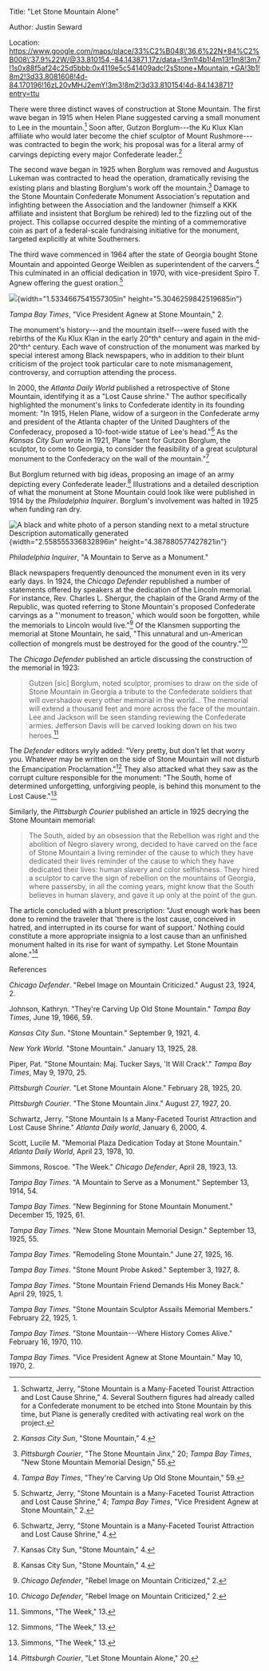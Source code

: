 Title: "Let Stone Mountain Alone"

Author: Justin Seward

Location:
https://www.google.com/maps/place/33%C2%B048\'36.6%22N+84%C2%B008\'37.9%22W/@33.810154,-84.143871,17z/data=!3m1!4b1!4m13!1m8!3m7!1s0x88f5af24c25d5bbb:0x4119e5c541409adc!2sStone+Mountain,+GA!3b1!8m2!3d33.8081608!4d-84.170196!16zL20vMHJ2emY!3m3!8m2!3d33.810154!4d-84.143871?entry=ttu

There were three distinct waves of construction at Stone Mountain. The
first wave began in 1915 when Helen Plane suggested carving a small
monument to Lee in the mountain.[^1] Soon after, Gutzon Borglum---the Ku
Klux Klan affiliate who would later become the chief sculptor of Mount
Rushmore---was contracted to begin the work; his proposal was for a
literal army of carvings depicting every major Confederate leader.[^2]

The second wave began in 1925 when Borglum was removed and Augustus
Lukeman was contracted to head the operation, dramatically revising the
existing plans and blasting Borglum's work off the mountain.[^3] Damage
to the Stone Mountain Confederate Monument Association's reputation and
infighting between the Association and the landowner (himself a KKK
affiliate and insistent that Borglum be rehired) led to the fizzling out
of the project. This collapse occurred despite the minting of a
commemorative coin as part of a federal-scale fundraising initiative for
the monument, targeted explicitly at white Southerners.

The third wave commenced in 1964 after the state of Georgia bought Stone
Mountain and appointed George Weiblen as superintendent of the
carvers.[^4] This culminated in an official dedication in 1970, with
vice-president Spiro T. Agnew offering the guest oration.[^5]

![](media/image1.png){width="1.5334667541557305in"
height="5.3046259842519685in"}

*Tampa Bay Times*, "Vice President Agnew at Stone Mountain," 2.

The monument's history---and the mountain itself---were fused with the
rebirths of the Ku Klux Klan in the early 20^th^ century and again in
the mid-20^th^ century. Each wave of construction of the monument was
marked by special interest among Black newspapers, who in addition to
their blunt criticism of the project took particular care to note
mismanagement, controversy, and corruption attending the process.

In 2000, the *Atlanta Daily World* published a retrospective of Stone
Mountain, identifying it as a "Lost Cause shrine." The author
specifically highlighted the monument's links to Confederate identity in
its founding moment: "In 1915, Helen Plane, widow of a surgeon in the
Confederate army and president of the Atlanta chapter of the United
Daughters of the Confederacy, proposed a 10-foot-wide statue of Lee's
head."[^6] As the *Kansas City Sun* wrote in 1921, Plane "sent for
Gutzon Borglum, the sculptor, to come to Georgia, to consider the
feasibility of a great sculptural monument to the Confederacy on the
wall of the mountain."[^7]

But Borglum returned with big ideas, proposing an image of an army
depicting every Confederate leader.[^8] Illustrations and a detailed
description of what the monument at Stone Mountain could look like were
published in 1914 by the *Philadelphia Inquirer*. Borglum's involvement
was halted in 1925 when funding ran dry.

![A black and white photo of a person standing next to a metal structure
Description automatically
generated](media/image2.png){width="2.558555336832896in"
height="4.387880577427821in"}

*Philadelphia Inquirer*, "A Mountain to Serve as a Monument."

Black newspapers frequently denounced the monument even in its very
early days. In 1924, the *Chicago Defender* republished a number of
statements offered by speakers at the dedication of the Lincoln
memorial. For instance, Rev. Charles L. Shergur, the chaplain of the
Grand Army of the Republic, was quoted referring to Stone Mountain's
proposed Confederate carvings as a "'monument to treason,' which would
soon be forgotten, while the memorials to Lincoln would live."[^9] Of
the Klansmen supporting the memorial at Stone Mountain, he said, "This
unnatural and un-American collection of mongrels must be destroyed for
the good of the country."[^10]

The *Chicago Defender* published an article discussing the construction
of the memorial in 1923:

> Gutzen \[sic\] Borglum, noted sculptor, promises to draw on the side
> of Stone Mountain in Georgia a tribute to the Confederate soldiers
> that will overshadow every other memorial in the world... The memorial
> will extend a thousand feet and more across the face of the mountain.
> Lee and Jackson will be seen standing reviewing the Confederate
> armies. Jefferson Davis will be carved looking down on his two
> heroes.[^11]

The *Defender* editors wryly added: "Very pretty, but don't let that
worry you. Whatever may be written on the side of Stone Mountain will
not disturb the Emancipation Proclamation."[^12] They also attacked what
they saw as the corrupt culture responsible for the monument: "The
South, home of determined unforgetting, unforgiving people, is behind
this monument to the Lost Cause."[^13]

Similarly, the *Pittsburgh Courier* published an article in 1925
decrying the Stone Mountain memorial:

> The South, aided by an obsession that the Rebellion was right and the
> abolition of Negro slavery wrong, decided to have carved on the face
> of Stone Mountain a living reminder of the cause to which they have
> dedicated their lives reminder of the cause to which they have
> dedicated their lives: human slavery and color selfishness. They hired
> a sculptor to carve the sign of rebellion on the mountains of Georgia,
> where passersby, in all the coming years, might know that the South
> believes in human slavery, and gave it up only at the point of the
> gun.

The article concluded with a blunt prescription: "Just enough work has
been done to remind the traveler that 'there is the lost cause,
conceived in hatred, and interrupted in its course for want of support.'
Nothing could constitute a more appropriate insignia to a lost cause
than an unfinished monument halted in its rise for want of sympathy. Let
Stone Mountain alone."[^14]

References

*Chicago Defender*. "Rebel Image on Mountain Criticized." August 23,
1924, 2.

Johnson, Kathryn. "They're Carving Up Old Stone Mountain." *Tampa Bay
Times*, June 19, 1966, 59.

*Kansas City Sun*. "Stone Mountain." September 9, 1921, 4.

*New York World.* "Stone Mountain." January 13, 1925, 28.

Piper, Pat. "Stone Mountain: Maj. Tucker Says, 'It Will Crack'." *Tampa
Bay Times*, May 9, 1970, 25.

*Pittsburgh Courier*. "Let Stone Mountain Alone." February 28, 1925, 20.

*Pittsburgh Courier*. "The Stone Mountain Jinx." August 27, 1927, 20.

Schwartz, Jerry. "Stone Mountain Is a Many-Faceted Tourist Attraction
and Lost Cause Shrine." *Atlanta Daily world*, January 6, 2000, 4.

Scott, Lucile M. "Memorial Plaza Dedication Today at Stone Mountain."
*Atlanta Daily World*, April 23, 1978, 10.

Simmons, Roscoe. "The Week." *Chicago Defender*, April 28, 1923, 13.

*Tampa Bay Times*. "A Mountain to Serve as a Monument." September 13,
1914, 54.

*Tampa Bay Times*. "New Beginning for Stone Mountain Monument." December
15, 1925, 61.

*Tampa Bay Times*. "New Stone Mountain Memorial Design." September 13,
1925, 55.

*Tampa Bay Times*. "Remodeling Stone Mountain." June 27, 1925, 16.

*Tampa Bay Times*. "Stone Mount Probe Asked." September 3, 1927, 8.

*Tampa Bay Times*. "Stone Mountain Friend Demands His Money Back." April
29, 1925, 1.

*Tampa Bay Times*. "Stone Mountain Sculptor Assails Memorial Members."
February 22, 1925, 1.

*Tampa Bay Times*. "Stone Mountain---Where History Comes Alive."
February 16, 1970, 110.

*Tampa Bay Times.* "Vice President Agnew at Stone Mountain." May 10,
1970, 2.

[^1]: Schwartz, Jerry, "Stone Mountain is a Many-Faceted Tourist
    Attraction and Lost Cause Shrine," 4. Several Southern figures had
    already called for a Confederate monument to be etched into Stone
    Mountain by this time, but Plane is generally credited with
    activating real work on the project.

[^2]: *Kansas City Sun*, "Stone Mountain," 4.

[^3]: *Pittsburgh Courier*, "The Stone Mountain Jinx," 20; *Tampa Bay
    Times*, "New Stone Mountain Memorial Design," 55.

[^4]: *Tampa Bay Times*, "They're Carving Up Old Stone Mountain," 59.

[^5]: Schwartz, Jerry, "Stone Mountain is a Many-Faceted Tourist
    Attraction and Lost Cause Shrine," 4; *Tampa Bay Times*, "Vice
    President Agnew at Stone Mountain," 2.

[^6]: Schwartz, Jerry, "Stone Mountain is a Many-Faceted Tourist
    Attraction and Lost Cause Shrine," 4.

[^7]: Kansas City Sun, "Stone Mountain," 4.

[^8]: Kansas City Sun, "Stone Mountain," 4.

[^9]: *Chicago Defender*, "Rebel Image on Mountain Criticized," 2.

[^10]: *Chicago Defender*, "Rebel Image on Mountain Criticized," 2.

[^11]: Simmons, "The Week," 13.

[^12]: Simmons, "The Week," 13.

[^13]: Simmons, "The Week," 13.

[^14]: *Pittsburgh Courier*, "Let Stone Mountain Alone," 20.
